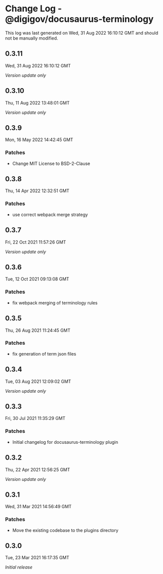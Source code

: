 # Change Log - @digigov/docusaurus-terminology

This log was last generated on Wed, 31 Aug 2022 16:10:12 GMT and should not be manually modified.

## 0.3.11
Wed, 31 Aug 2022 16:10:12 GMT

_Version update only_

## 0.3.10
Thu, 11 Aug 2022 13:48:01 GMT

_Version update only_

## 0.3.9
Mon, 16 May 2022 14:42:45 GMT

### Patches

- Change MIT License to BSD-2-Clause

## 0.3.8
Thu, 14 Apr 2022 12:32:51 GMT

### Patches

- use correct webpack merge strategy

## 0.3.7
Fri, 22 Oct 2021 11:57:26 GMT

_Version update only_

## 0.3.6
Tue, 12 Oct 2021 09:13:08 GMT

### Patches

- fix webpack merging of terminology rules

## 0.3.5
Thu, 26 Aug 2021 11:24:45 GMT

### Patches

- fix generation of term json files

## 0.3.4
Tue, 03 Aug 2021 12:09:02 GMT

_Version update only_

## 0.3.3
Fri, 30 Jul 2021 11:35:29 GMT

### Patches

- Initial changelog for docusaurus-terminology plugin

## 0.3.2
Thu, 22 Apr 2021 12:56:25 GMT

_Version update only_

## 0.3.1
Wed, 31 Mar 2021 14:56:49 GMT

### Patches

- Move the existing codebase to the plugins directory

## 0.3.0
Tue, 23 Mar 2021 16:17:35 GMT

_Initial release_

